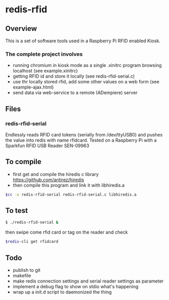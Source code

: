 # redis-rfid

## Overview
This is a set of software tools used in a Raspberry Pi RFID enabled Kiosk.

### The complete project involves
- running chromium in kiosk mode as a single .xinitrc program browsing localhost (see example.xinitrc)
- getting RFID id and store it locally (see redis-rfid-serial.c)
- use thr locally stored rfid, add some other values on a web form (see example-ajax.html)
- send data via web-service to a remote (ADempiere) server


## Files
### redis-rfid-serial
Endlessly reads RFID card tokens (serially from /dev/ttyUSB0) and pushes the value into redis with name rfidcard.
Tested on a Raspberry Pi with a Sparkfun RFID USB Reader SEN-09963

## To compile
- first get and compile the hiredis c library https://github.com/antirez/hiredis
- then compile this program and link it with libhiredis.a

```sh
$cc -o redis-rfid-serial redis-rfid-serial.c libhiredis.a
```

## To test
```sh
$ ./redis-rfid-serial &
```
then swipe come rfid card or tag on the reader and check
```sh
$redis-cli get rfidcard
```

## Todo
- publish to git
- makefile
- make redis connection settings and serial reader settings as parameter
- implement a debug flag to show on stdio what's happening
- wrap up a init.d script to daemonized the thing
